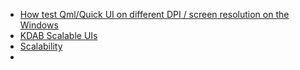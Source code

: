 - [How test Qml/Quick UI on different DPI / screen resolution on the Windows](https://stackoverflow.com/questions/57663960/how-test-qml-quick-ui-on-different-dpi-screen-resolution-on-the-windows)
- [KDAB Scalable UIs](https://www.kdab.com/category/blogs/scalable-uis/)
- [Scalability](https://doc.qt.io/qt-5/scalability.html#calculating-scaling-ratio)
- 
